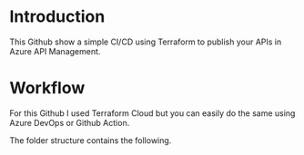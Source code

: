# Introduction

This Github show a simple CI/CD using Terraform to publish your APIs in Azure API Management.

# Workflow

For this Github I used Terraform Cloud but you can easily do the same using Azure DevOps or Github Action.

The folder structure contains the following.

